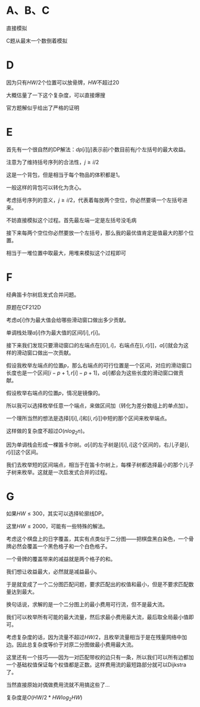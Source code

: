 # A、B、C

直接模拟

C题从最末一个数倒着模拟

# D

因为只有$HW/2$个位置可以放骨牌，$HW$不超过20

大概估量了一下这个复杂度，可以直接爆搜

官方题解似乎给出了严格的证明

# E

首先有一个很自然的DP解法：$dp[i][j]$表示前$i$个数目前有$j$个左括号的最大收益。

注意为了维持括号序列的合法性，$j\geq i/2$

这是一个背包，但是相当于每个物品的体积都是1。

一般这样的背包可以转化为贪心。

考虑括号序列的意义，$j\geq i/2$，代表着每放两个空位，你必然要填一个左括号进来。

不妨直接模拟这个过程。首先最左端一定是左括号没毛病

接下来每两个空位你必然要放一个左括号，那么我的最优值肯定是值最大的那个位置。

相当于一堆位置中取最大，用堆来模拟这个过程即可

# F

经典笛卡尔树启发式合并问题。

原题在CF212D

考虑$a[i]$作为最大值会给哪些滑动窗口做出多少贡献。

单调栈处理$a[i]$作为最大值的区间$l[i],r[i]$。

接下来我们发现只要滑动窗口的左端点在$[l[i],i]$，右端点在$[i,r[i]]$，$a[i]$就会为这样的滑动窗口做出一次贡献。

假设我枚举左端点的位置$p$，那么右端点的可行位置是一个区间，对应的滑动窗口长度也是一个区间$[i-p+1,r[i]-p+1]$，$a[i]$都会为这些长度的滑动窗口做贡献。

假设枚举右端点的位置$p$，情况是镜像的。

所以我可以选择枚举任意一个端点，来做区间加（转化为差分数组上的单点加）。

一个理所当然的想法是选择$[l[i],i]$和$[i,r[i]]$中短的那个区间来枚举端点。

这样做的复杂度不超过$O(nlog_2n)$。

因为单调栈会形成一棵笛卡尔树。$a[i]$的左子树是$[l[i], i]$这个区间的，右儿子是$[i, r[i]]$这个区间。

我们去枚举短的区间端点，相当于在笛卡尔树上，每棵子树都选择最小的那个儿子子树来枚举。这就是一次启发式合并的过程。

# G

如果$HW\leq 300$，其实可以选择轮廓线DP。

这里$HW\leq 2000$，可能有一些特殊的解法。

考虑这个棋盘上的日字覆盖，其实有点类似于二分图——把棋盘黑白染色，一个骨牌必然会覆盖一个黑色格子和一个白色格子。

一个骨牌的覆盖带来的减益就是两个格子的和。

我们想让收益最大，必然就是减益最小。

于是就变成了一个二分图匹配问题，要求匹配出的权值和最小，但是不要求匹配数量达到最大。

换句话说，求解的是一个二分图上的最小费用可行流，但不是最大流。

我们可以枚举所有可能的最大流量，然后求最小费用最大流，最后取全局最小值即可。

考虑复杂度的话，因为流量不超过$HW/2$，且枚举流量相当于是在残量网络中加边。因此总复杂度等价于对原二分图做最小费用最大流。

这里还有一个技巧——因为一对匹配带权的边只有一条，所以我们可以所有边都加一个基础权值保证每个权值都是正数。这样费用流的最短路部分就可以Dijkstra了。

当然直接原始对偶做费用流就不用搞这些了...

复杂度是$O(HW/2 * HW log_2 {HW})$

